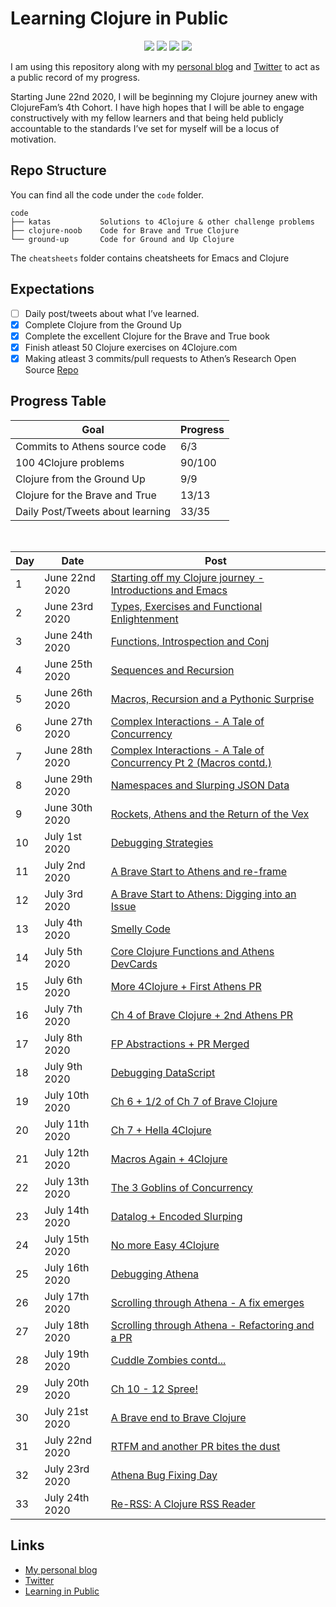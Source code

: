 # Learning Clojure in Public

<p align="center">
    <img src="https://img.shields.io/badge/4Clojure-90/156-blue?logo=clojure&style=flat" />
    <img src="https://img.shields.io/badge/Clojure%20from%20the%20Ground%20Up-9/9-green?logo=clojure&style=flat" />
    <img src="https://img.shields.io/badge/Clojure%20for%20the%20Brave%20and%20True-13/13-red?logo=clojure&style=flat" />
    <img src="https://img.shields.io/badge/Commits%20to%20Athens-3/3-red?logo=clojure&style=flat" />
</p>

I am using this repository along with my [personal blog](https://itsrainingmani.dev/learning) and [Twitter](https://twitter.com/itsrainingmani) to act as a public record of my progress.

Starting June 22nd 2020, I will be beginning my Clojure journey anew with ClojureFam’s 4th Cohort. I have high hopes that I will be able to engage constructively with my fellow learners and that being held publicly accountable to the standards I’ve set for myself will be a locus of motivation.

## Repo Structure

You can find all the code under the `code` folder.

```shell
code
├── katas           Solutions to 4Clojure & other challenge problems
├── clojure-noob    Code for Brave and True Clojure
└── ground-up       Code for Ground and Up Clojure
```

The `cheatsheets` folder contains cheatsheets for Emacs and Clojure

## Expectations

- [ ] Daily post/tweets about what I’ve learned.
- [x] Complete Clojure from the Ground Up
- [x] Complete the excellent Clojure for the Brave and True book
- [x] Finish atleast 50 Clojure exercises on 4Clojure.com
- [x] Making atleast 3 commits/pull requests to Athen’s Research Open Source [Repo](https://github.com/athensresearch/athens)

## Progress Table

| Goal                             | Progress |
| -------------------------------- | -------- |
| Commits to Athens source code    | 6/3      |
| 100 4Clojure problems            | 90/100   |
| Clojure from the Ground Up       | 9/9      |
| Clojure for the Brave and True   | 13/13    |
| Daily Post/Tweets about learning | 33/35    |

<br />

| Day | Date           | Post                                                                                       |
| --- | -------------- | ------------------------------------------------------------------------------------------ |
| 1   | June 22nd 2020 | [Starting off my Clojure journey - Introductions and Emacs](week1/june-22-2020.md)         |
| 2   | June 23rd 2020 | [Types, Exercises and Functional Enlightenment](week1/june-23-2020.md)                     |
| 3   | June 24th 2020 | [Functions, Introspection and Conj](week1/june-24-2020.md)                                 |
| 4   | June 25th 2020 | [Sequences and Recursion](week1/june-25-2020.md)                                           |
| 5   | June 26th 2020 | [Macros, Recursion and a Pythonic Surprise](week1/june-26-2020.md)                         |
| 6   | June 27th 2020 | [Complex Interactions - A Tale of Concurrency](week1/june-27-2020.md)                      |
| 7   | June 28th 2020 | [Complex Interactions - A Tale of Concurrency Pt 2 (Macros contd.)](week1/june-28-2020.md) |
| 8   | June 29th 2020 | [Namespaces and Slurping JSON Data](week2/june-29-2020.md)                                 |
| 9   | June 30th 2020 | [Rockets, Athens and the Return of the Vex](week2/june-30-2020.md)                         |
| 10  | July 1st 2020  | [Debugging Strategies](week2/july-01-2020.md)                                              |
| 11  | July 2nd 2020  | [A Brave Start to Athens and re-frame](week2/july-02-2020.md)                              |
| 12  | July 3rd 2020  | [A Brave Start to Athens: Digging into an Issue](week2/july-03-2020.md)                    |
| 13  | July 4th 2020  | [Smelly Code](week2/july-04-2020.md)                                                       |
| 14  | July 5th 2020  | [Core Clojure Functions and Athens DevCards](week2/july-05-2020.md)                        |
| 15  | July 6th 2020  | [More 4Clojure + First Athens PR](week3/july-06-2020.md)                                   |
| 16  | July 7th 2020  | [Ch 4 of Brave Clojure + 2nd Athens PR](week3/july-07-2020.md)                             |
| 17  | July 8th 2020  | [FP Abstractions + PR Merged](week3/july-08-2020.md)                                       |
| 18  | July 9th 2020  | [Debugging DataScript](week3/july-09-2020.md)                                              |
| 19  | July 10th 2020 | [Ch 6 + 1/2 of Ch 7 of Brave Clojure](week3/july-10-2020.md)                               |
| 20  | July 11th 2020 | [Ch 7 + Hella 4Clojure](week3/july-11-2020.md)                                             |
| 21  | July 12th 2020 | [Macros Again + 4Clojure](week3/july-12-2020.md)                                           |
| 22  | July 13th 2020 | [The 3 Goblins of Concurrency](week4/july-13-2020.md)                                      |
| 23  | July 14th 2020 | [Datalog + Encoded Slurping](week4/july-14-2020.md)                                        |
| 24  | July 15th 2020 | [No more Easy 4Clojure](week4/july-15-2020.md)                                             |
| 25  | July 16th 2020 | [Debugging Athena](week4/july-16-2020.md)                                                  |
| 26  | July 17th 2020 | [Scrolling through Athena - A fix emerges](week4/july-17-2020.md)                          |
| 27  | July 18th 2020 | [Scrolling through Athena - Refactoring and a PR](week4/july-18-2020.md)                   |
| 28  | July 19th 2020 | [Cuddle Zombies contd...](week4/july-19-2020.md)                                           |
| 29  | July 20th 2020 | [Ch 10 - 12 Spree!](week5/july-20-2020.md)                                                 |
| 30  | July 21st 2020 | [A Brave end to Brave Clojure](week5/july-21-2020.md)                                      |
| 31  | July 22nd 2020 | [RTFM and another PR bites the dust](week5/july-22-2020.md)                                |
| 32  | July 23rd 2020 | [Athena Bug Fixing Day](week5/july-23-2020.md)                                             |
| 33  | July 24th 2020 | [Re-RSS: A Clojure RSS Reader](week5/july-24-2020.md)                                      |

## Links

- [My personal blog](https://itsrainingmani.dev/blog)
- [Twitter](https://twitter.com/itsrainingmani)
- [Learning in Public](https://www.swyx.io/writing/learn-in-public/)
